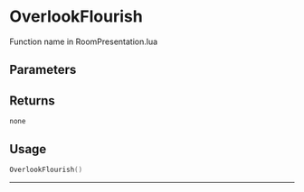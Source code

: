 # OverlookFlourish

Function name in RoomPresentation.lua

## Parameters

## Returns

`none`

## Usage

```lua
OverlookFlourish()
```

---
